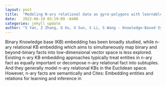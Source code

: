 ```yaml
---
layout: post
title:  "Modeling N-ary relational data as gyro-polygons with learnable gyro-centroid"
date:   2022-06-18 03:19:09 -0400
categories: jekyll update
author: "S Yan, Z Zhang, G Xu, X Sun, S Li, S Wang - Knowledge-Based Systems, 2022"
---
```

Binary Knowledge base (KB) embedding has been broadly studied, while n-ary relational KB embedding which aims to simultaneously map binary and beyond-binary facts into low-dimensional vector space is less explored. Existing n-ary KB embedding approaches typically treat entities in n-ary fact as equally important or decompose n-ary relational fact into subtuples. And they generally model n-ary relational KBs in the Euclidean space. However, n-ary facts are semantically and 
Cites: Embedding entities and relations for learning and inference in
